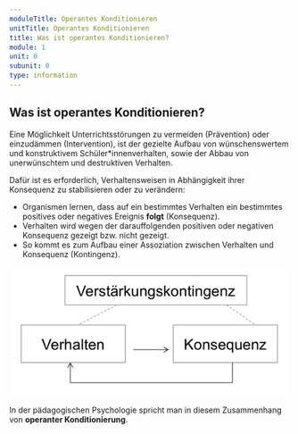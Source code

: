 ```yaml
---
moduleTitle: Operantes Konditionieren
unitTitle: Operantes Konditionieren
title: Was ist operantes Konditionieren?
module: 1
unit: 0
subunit: 0
type: information
---
```


## Was ist operantes Konditionieren?

Eine Möglichkeit Unterrichtsstörungen zu vermeiden (Prävention) oder einzudämmen (Intervention), ist der gezielte Aufbau von wünschenswertem und konstruktivem Schüler*innenverhalten, sowie der Abbau von unerwünschtem und destruktiven Verhalten. 

Dafür ist es erforderlich, Verhaltensweisen in Abhängigkeit ihrer Konsequenz zu stabilisieren oder zu verändern: 
* Organismen lernen, dass auf ein bestimmtes Verhalten ein bestimmtes positives oder negatives Ereignis **folgt** (Konsequenz). 
* Verhalten wird wegen der darauffolgenden positiven oder negativen Konsequenz gezeigt bzw. nicht gezeigt. 
* So kommt es zum Aufbau einer Assoziation zwischen Verhalten und Konsequenz (Kontingenz).

![](00_Verstaerkungskontingenz.png)

In der pädagogischen Psychologie spricht man in diesem Zusammenhang von **operanter Konditionierung**.